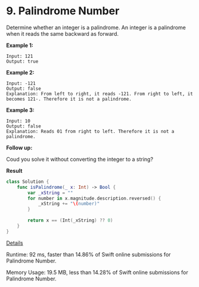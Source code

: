 # 9. Palindrome Number

Determine whether an integer is a palindrome. An integer is a palindrome when it reads the same backward as forward.

**Example 1:**

```
Input: 121
Output: true
```

**Example 2:**

```
Input: -121
Output: false
Explanation: From left to right, it reads -121. From right to left, it becomes 121-. Therefore it is not a palindrome.
```

**Example 3:**

```
Input: 10
Output: false
Explanation: Reads 01 from right to left. Therefore it is not a palindrome.
```

**Follow up:**

Coud you solve it without converting the integer to a string?

**Result**

```swift
class Solution {
    func isPalindrome(_ x: Int) -> Bool {
        var _xString = ""
        for number in x.magnitude.description.reversed() {
            _xString += "\(number)"
        }
        
        return x == (Int(_xString) ?? 0)
    }
}
```



[Details ](https://leetcode.com/submissions/detail/226493699)

Runtime: 92 ms, faster than 14.86% of Swift online submissions for Palindrome Number.

Memory Usage: 19.5 MB, less than 14.28% of Swift online submissions for Palindrome Number.